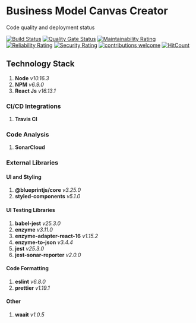 # Business Model Canvas Creator
Code quality and deployment status

[![Build Status](https://travis-ci.com/shubham-thakare/BMC-Creator.svg?token=xETTf2ismY4iTtbyf1UX&branch=master)](https://travis-ci.com/shubham-thakare/BMC-Creator)
[![Quality Gate Status](https://sonarcloud.io/api/project_badges/measure?project=shubham-thakare_BMC-Creator&metric=alert_status)](https://sonarcloud.io/dashboard?id=shubham-thakare_BMC-Creator)
[![Maintainability Rating](https://sonarcloud.io/api/project_badges/measure?project=shubham-thakare_BMC-Creator&metric=sqale_rating)](https://sonarcloud.io/dashboard?id=shubham-thakare_BMC-Creator)
[![Reliability Rating](https://sonarcloud.io/api/project_badges/measure?project=shubham-thakare_BMC-Creator&metric=reliability_rating)](https://sonarcloud.io/dashboard?id=shubham-thakare_BMC-Creator)
[![Security Rating](https://sonarcloud.io/api/project_badges/measure?project=shubham-thakare_BMC-Creator&metric=security_rating)](https://sonarcloud.io/dashboard?id=shubham-thakare_BMC-Creator)
[![contributions welcome](https://img.shields.io/badge/contributions-welcome-brightgreen.svg?style=flat)](https://github.com/shubham-thakare/BMC-Creator/issues)
[![HitCount](http://hits.dwyl.com/shubham-thakare/BMC-Creator.svg)](http://hits.dwyl.com/shubham-thakare/BMC-Creator)

## Technology Stack
1. **Node** *v10.16.3*
2. **NPM** *v6.9.0*
3. **React Js** *v16.13.1*

### CI/CD Integrations
1. **Travis CI** 

### Code Analysis
1. **SonarCloud** 

### External Libraries
#### UI and Styling
1. **@blueprintjs/core** *v3.25.0*
2. **styled-components** *v5.1.0*

#### UI Testing Libraries
1. **babel-jest** *v25.3.0*
2. **enzyme** *v3.11.0*
3. **enzyme-adapter-react-16** *v1.15.2*
4. **enzyme-to-json** *v3.4.4*
5. **jest** *v25.3.0*
6. **jest-sonar-reporter** *v2.0.0*

#### Code Formatting
1. **eslint** *v6.8.0*
2. **prettier** *v1.19.1*

#### Other
1. **waait** *v1.0.5*
